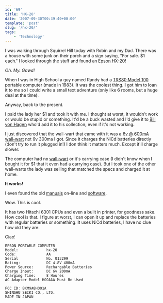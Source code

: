 ```yaml
---
id: '69'
title: 'HX-20'
date: '2007-09-30T00:39:40+00:00'
template: 'post'
slug: '/hx-20/'
tags:
    - 'Technology'
---
```


I was walking through Squirrel Hill today with Robin and my Dad. There was a
house with some junk on their porch and a sign saying, "For sale. \$1 each." I
looked through the stuff and found an
[Epson HX-20](http://oldcomputers.net/hx-20.html)!

_Oh. My. Gawd!_

When I was in High School a guy named Randy had a
[TRS80 Model 100](http://www.digibarn.com/collections/systems/trs80-model100/)
portable computer (made in 1983). It was the coolest thing. I got him to loan
it to me so I could write a small text adventure (only like 6 rooms, but a
huge deal at the time).

Anyway, back to the present.

I paid the lady her \$1 and took it with me. I thought at worst, it wouldn't
work or would be stupid or something. It'd be a buck wasted and I'd give it to
[Bill von Hagen](http://www.vonhagen.org/ 'Ex-Punk rocker, book author, and computer-phile.')
who'd add it to his collection, even if it's not working.

I just discovered that the wall-wart that came with it was a
[6v @ 600mA wall-wart](http://www.xs4all.nl/~fjkraan/comp/hx20/adapter.html)
not 6v 300ma I got. Since it charges the NiCd batteries directly (don't try to
run it plugged in!) I don think it matters much. Except it'll charge slower.

The computer had no [wall-wart](http://en.wikipedia.org/wiki/Power_supply) or
it's carrying case (I didn't know when I bought it for \$1 that it even had a
carrying case). But I took one of the other wall-warts the lady was selling
that matched the specs and charged it at home.

**It works!**

I even found the old
[manuals](http://support.epson.com/hardware/computer/portable/hx20__/index.html)
on-line and [software](http://www.geocities.com/abcmcfarren/hx20/hx20.htm).

Wow. This is cool.

It has two Hitachi 6301 CPUs and even a built in printer, for goodness sake.
How cool is that. I figure at worst, I can open it up and replace the
batteries with regular batteries or something. It uses NiCd batteries, I have
no clue how old they are.

Ciao!

```
EPSON PORTABLE COMPUTER
Model:             hx-20
Code:              AA
Serial             No. 013299
Rating:            DC 4.8V 400mA
Power Source:      Rechargable Batteries
Charge Input:      DC 6v 200mA
Charging Time:     8 Houres
AC Adapter Model HOOAAA Must Be Used

FCC ID: BKM9A8HOO1A
SHINSHU SEIKI CO., LTD.
MADE IN JAPAN
```
